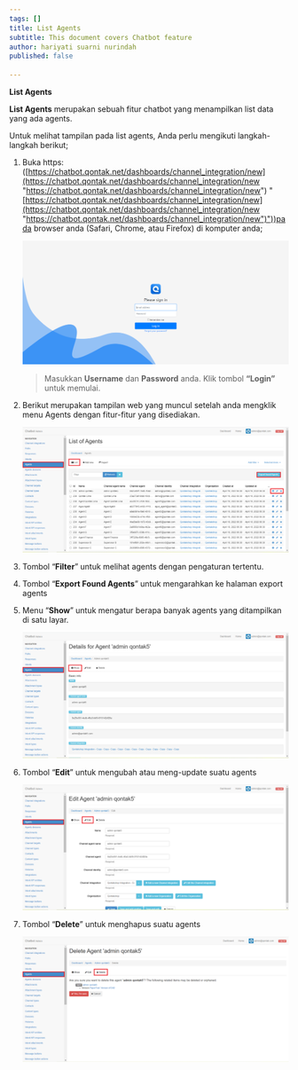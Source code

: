```yaml
---
tags: []
title: List Agents
subtitle: This document covers Chatbot feature
author: hariyati suarni nurindah
published: false

---
```

**List Agents**

**List Agents** merupakan sebuah fitur chatbot yang menampilkan list data yang ada agents.

Untuk melihat tampilan pada list agents, Anda perlu mengikuti langkah-langkah berikut;

1. Buka https: ([https://chatbot.qontak.net/dashboards/channel_integration/new](https://chatbot.qontak.net/dashboards/channel_integration/new "https://chatbot.qontak.net/dashboards/channel_integration/new") "[https://chatbot.qontak.net/dashboards/channel_integration/new](https://chatbot.qontak.net/dashboards/channel_integration/new "https://chatbot.qontak.net/dashboards/channel_integration/new")"))pada browser anda (Safari, Chrome, atau Firefox) di komputer anda;

   ![](/uploads/channell.PNG)

   > Masukkan **Username** dan **Password** anda. Klik tombol **“Login”** untuk memulai.
2. Berikut merupakan tampilan web yang muncul setelah anda mengklik menu Agents dengan fitur-fitur yang disediakan.

   ![](/uploads/agentupdate1.PNG)
3. Tombol “**Filter**” untuk melihat agents dengan pengaturan tertentu.
4. Tombol “**Export Found Agents**” untuk mengarahkan ke halaman export agents
5. Menu “**Show**” untuk mengatur berapa banyak agents yang ditampilkan di satu layar.

   ![](/uploads/agentupdate2.PNG)
6. Tombol “**Edit**” untuk mengubah atau meng-update suatu agents

   ![](/uploads/agentupdate3.PNG)
7. Tombol “**Delete**” untuk menghapus suatu agents

   ![](/uploads/agentupdate4.PNG)